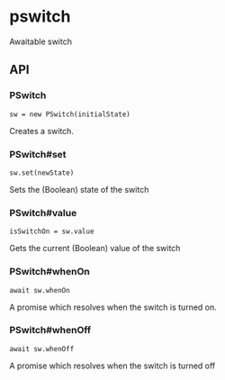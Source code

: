 # pswitch
Awaitable switch

## API

### PSwitch
`sw = new PSwitch(initialState)`

Creates a switch.

### PSwitch#set
`sw.set(newState)`

Sets the (Boolean) state of the switch

### PSwitch#value
`isSwitchOn = sw.value`

Gets the current (Boolean) value of the switch

### PSwitch#whenOn
`await sw.whenOn`

A promise which resolves when the switch is turned on.

### PSwitch#whenOff
`await sw.whenOff`

A promise which resolves when the switch is turned off
